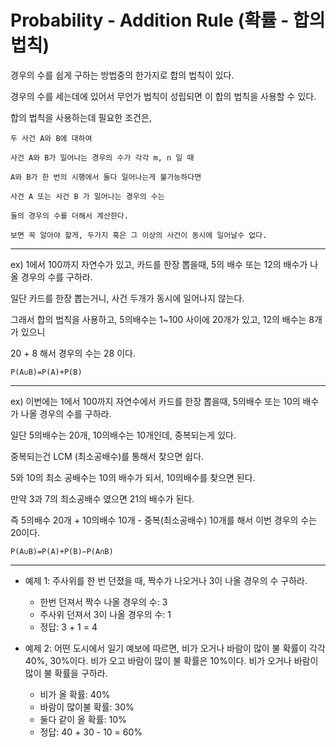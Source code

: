 # Probability - Addition Rule (확률 - 합의 법칙)

경우의 수를 쉽게 구하는 방법중의 한가지로 합의 법칙이 있다.

경우의 수를 세는데에 있어서 무언가 법칙이 성립되면 이 합의 법칙을 사용할 수 있다.

합의 법칙을 사용하는데 필요한 조건은,

```
두 사건 A와 B에 대하여

사건 A와 B가 일어나는 경우의 수가 각각 m, n 일 때

A와 B가 한 번의 시행에서 둘다 일어나는게 불가능하다면

사건 A 또는 사건 B 가 일어나는 경우의 수는

둘의 경우의 수를 더해서 계산한다.
```

`보면 꼭 알아야 할게, 두가지 혹은 그 이상의 사건이 동시에 일어날수 없다.`

---

ex) 1에서 100까지 자연수가 있고, 카드를 한장 뽑을때, 5의 배수 또는 12의 배수가 나올 경우의 수를 구하라.

일단 카드를 한장 뽑는거니, 사건 두개가 동시에 일어나지 않는다.

그래서 합의 법칙을 사용하고, 5의배수는 1~100 사이에 20개가 있고, 12의 배수는 8개가 있으니

20 + 8 해서 경우의 수는 28 이다.

`P(A∪B)=P(A)+P(B)`

---

ex) 이번에는 1에서 100까지 자연수에서 카드를 한장 뽑을때, 5의배수 또는 10의 배수가 나올 경우의 수를 구하라.

일단 5의배수는 20개, 10의배수는 10개인데, 중복되는게 있다.

중복되는건 LCM (최소공배수)를 통해서 찾으면 쉽다.

5와 10의 최소 공배수는 10의 배수가 되서, 10의배수를 찾으면 된다.

만약 3과 7의 최소공배수 였으면 21의 배수가 된다.

즉 5의배수 20개 + 10의배수 10개 - 중복(최소공배수) 10개를 해서 이번 경우의 수는 20이다.

`P(A∪B)=P(A)+P(B)−P(A∩B)`

---

- 예제 1: 주사위를 한 번 던졌을 때, 짝수가 나오거나 3이 나올 경우의 수 구하라.

  - 한번 던져서 짝수 나올 경우의 수: 3
  - 주사위 던져서 3이 나올 경우의 수: 1
  - 정답: 3 + 1 = 4

- 예제 2: 어떤 도시에서 일기 예보에 따르면, 비가 오거나 바람이 많이 불 확률이 각각 40%, 30%이다. 비가 오고 바람이 많이 불 확률은 10%이다. 비가 오거나 바람이 많이 불 확률을 구하라.

  - 비가 올 확률: 40%
  - 바람이 많이불 확률: 30%
  - 둘다 같이 올 확률: 10%
  - 정답: 40 + 30 - 10 = 60%
